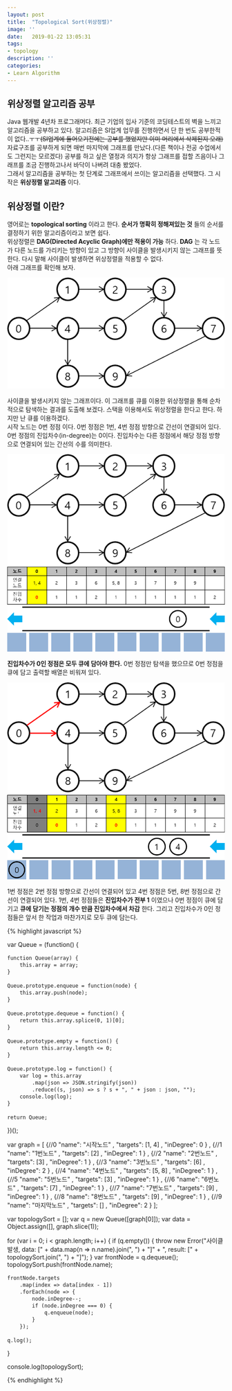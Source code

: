 ```yaml
---
layout: post
title:  "Topological Sort(위상정렬)"
image: ''
date:   2019-01-22 13:05:31
tags: 
- topology
description: ''
categories:
- Learn Algorithm
---
```


      

## 위상정렬 알고리즘 공부

Java 웹개발 4년차 프로그래머다. 최근 기업의 입사 기준의 코딩테스트의 벽을 느끼고 알고리즘을 공부하고 있다. 알고리즘은 SI업계 업무를 진행하면서 단 한 번도 공부한적이 없다..ㅜㅜ~~(SI업계에 들어오기전에는 공부를 했었지만 이미 머리에서 삭제된지 오래)~~  
자료구조를 공부하게 되면 매번 마지막에 그래프를 만났다.(다른 책이나 전공 수업에서도 그런지는 모르겠다) 공부를 하고 싶은 열정과 의지가 항상 그래프를 접할 즈음이나 그래프를 조금 진행하고나서 바닥이 나버려 대충 봤었다.  
그래서 알고리즘을 공부하는 첫 단계로 그래프에서 쓰이는 알고리즘을 선택했다. 그 시작은 __위상정렬 알고리즘__ 이다.

    

## 위상정렬 이란?

영어로는 __topological sorting__ 이라고 한다. __순서가 명확히 정해져있는 것__ 들의 순서를 결정하기 위한 알고리즘이라고 보면 쉽다.  
위상정렬은 __DAG(Directed Acyclic Graph)에만 적용이 가능__ 하다. __DAG__ 는 각 노드가 다른 노드를 가리키는 방향이 있고 그 방향이 사이클을 발생시키지 않는 그래프를 뜻한다. 다시 말해 사이클이 발생하면 위상정렬을 적용할 수 없다.  
아래 그래프를 확인해 보자.  

![예제 그래프](/assets/img/topological-sort/graph-01.png)  

사이클을 발생시키지 않는 그래프이다. 이 그래프를 큐를 이용한 위상정렬을 통해 순차적으로 탐색하는 결과를 도출해 보겠다. 스택을 이용해서도 위상정렬을 한다고 한다. 하지만 난 큐를 이용하겠다.  
시작 노드는 0번 정점 이다. 0번 정점은 1번, 4번 정점 방향으로 간선이 연결되어 있다. 0번 정점의 진입차수(in-degree)는 0이다. 진입차수는 다른 정점에서 해당 정점 방향으로 연결되어 있는 간선의 수를 의미한다.

![예제 그래프](/assets/img/topological-sort/graph-01.png)
![예제 그래프](/assets/img/topological-sort/table-01.png)
![예제 그래프](/assets/img/topological-sort/queue-01.png)
![예제 그래프](/assets/img/topological-sort/array-01.png)
  
__진입차수가 0인 정점은 모두 큐에 담아야 한다.__ 0번 정점만 탐색을 했으므로 0번 정점을 큐에 담고 출력할 배열은 비워져 있다.  

![예제 그래프](/assets/img/topological-sort/graph-02.png)
![예제 그래프](/assets/img/topological-sort/table-02.png)
![예제 그래프](/assets/img/topological-sort/queue-02.png)
![예제 그래프](/assets/img/topological-sort/array-02.png)
  
1번 정점은 2번 정점 방향으로 간선이 연결되어 있고 4번 정점은 5번, 8번 정점으로 간선이 연결되어 있다. 1번, 4번 정점들은 __진입차수가 전부 1__ 이였으나 0번 정점이 큐에 담기고 __큐에 담기는 정점의 개수 만큼 진입차수에서 차감__ 한다. 그리고 진입차수가 0인 정점들은 앞서 한 작업과 마찬가지로 모두 큐에 담는다.
  

{% highlight javascript %}

var Queue = (function() {

    function Queue(array) {
        this.array = array;
    }

    Queue.prototype.enqueue = function(node) {
        this.array.push(node);
    }

    Queue.prototype.dequeue = function() {
        return this.array.splice(0, 1)[0];
    }

    Queue.prototype.empty = function() {
        return this.array.length <= 0;
    }

    Queue.prototype.log = function() {
        var log = this.array
            .map(json => JSON.stringify(json))
            .reduce((s, json) => s ? s + ", " + json : json, "");
        console.log(log);
    }

    return Queue;

})();

var graph = [
    {//0
        "name": "시작노드"
        , "targets": [1, 4]
        , "inDegree": 0
    }
    , {//1
        "name": "1번노드"
        , "targets": [2]
        , "inDegree": 1
    }
    , {//2
        "name": "2번노드"
        , "targets": [3]
        , "inDegree": 1
    }
    , {//3
        "name": "3번노드"
        , "targets": [6]
        , "inDegree": 2
    }
    , {//4
        "name": "4번노드"
        , "targets": [5, 8]
        , "inDegree": 1
    }
    , {//5
        "name": "5번노드"
        , "targets": [3]
        , "inDegree": 1
    }
    , {//6
        "name": "6번노드"
        , "targets": [7]
        , "inDegree": 1
    }
    , {//7
        "name": "7번노드"
        , "targets": [9]
        , "inDegree": 1
    }
    , {//8
        "name": "8번노드"
        , "targets": [9]
        , "inDegree": 1
    }
    , {//9
        "name": "마지막노드"
        , "targets": []
        , "inDegree": 2
    }
];

var topologySort = [];
var q = new Queue([graph[0]]);
var data = Object.assign([], graph.slice(1));

for (var i = 0; i < graph.length; i++) {
    if (q.empty()) {
        throw new Error("사이클 발생, data: [" + data.map(n => n.name).join(", ") + "]" + ", result: [" + topologySort.join(", ") + "]");
    }
    var frontNode = q.dequeue();
    topologySort.push(frontNode.name);

    frontNode.targets
        .map(index => data[index - 1])
        .forEach(node => {
            node.inDegree--;
            if (node.inDegree === 0) {
                q.enqueue(node);
            }
        });

    q.log();
}

console.log(topologySort);

{% endhighlight %}